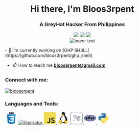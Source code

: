 <h1 align="center">Hi there, I'm Bloos3rpent</h1>

<h3 align="center">A GreyHat Hacker From Philippines</h3>

  
<p align="center">
  <img src="https://img.shields.io/static/v1?label=&message=GrayHat&color=lightgray">
   <img src="https://img.shields.io/static/v1?label=&message=Defacer&color=red">
   <img src="https://img.shields.io/static/v1?label=&message=BugHunter&color=green"><br>
  <img src="https://i.ibb.co/zxLw7WY/Vanilla-0-3s-267px.gif" width="50%" title="hover text">
</p>
- 🔭 I’m currently working on [GHP SH3LL](https://github.com/bloos3rpent/ghp_shell)

- 📫 How to reach me **blooserpent@gmail.com**

<h3 align="left">Connect with me:</h3>
<p align="left">
<a href="https://twitter.com/blooserpent" target="blank"><img align="center" style="fill:RGB: (29,161,242)" src="https://cdn.jsdelivr.net/npm/simple-icons@3.0.1/icons/twitter.svg" alt="blooserpent" height="30" width="40" /></a>
</p>

<h3 align="left">Languages and Tools:</h3>
<p align="left"> <a href="https://www.w3schools.com/css/" target="_blank"> <img src="https://raw.githubusercontent.com/devicons/devicon/master/icons/css3/css3-original-wordmark.svg" alt="css3" width="40" height="40"/> </a> <a href="https://www.adobe.com/in/products/illustrator.html" target="_blank"> <img src="https://www.vectorlogo.zone/logos/adobe_illustrator/adobe_illustrator-icon.svg" alt="illustrator" width="40" height="40"/> </a> <a href="https://developer.mozilla.org/en-US/docs/Web/JavaScript" target="_blank"> <img src="https://raw.githubusercontent.com/devicons/devicon/master/icons/javascript/javascript-original.svg" alt="javascript" width="40" height="40"/> </a> <a href="https://www.linux.org/" target="_blank"> <img src="https://raw.githubusercontent.com/devicons/devicon/master/icons/linux/linux-original.svg" alt="linux" width="40" height="40"/> </a> <a href="https://www.photoshop.com/en" target="_blank"> <img src="https://raw.githubusercontent.com/devicons/devicon/master/icons/photoshop/photoshop-line.svg" alt="photoshop" width="40" height="40"/> </a> <a href="https://www.php.net" target="_blank"> <img src="https://raw.githubusercontent.com/devicons/devicon/master/icons/php/php-original.svg" alt="php" width="40" height="40"/> </a> <a href="https://www.python.org" target="_blank"> <img src="https://raw.githubusercontent.com/devicons/devicon/master/icons/python/python-original.svg" alt="python" width="40" height="40"/> </a> </p>
